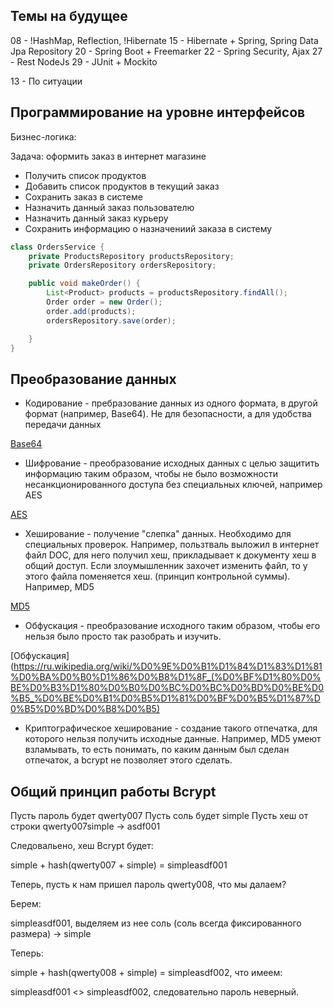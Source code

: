 ## Темы на будущее

08 - !HashMap, Reflection, !Hibernate
15 - Hibernate + Spring, Spring Data Jpa Repository
20 - Spring Boot + Freemarker
22 - Spring Security, Ajax
27 - Rest NodeJs
29 - JUnit + Mockito

13 - По ситуации


## Программирование на уровне интерфейсов

Бизнес-логика:

Задача: оформить заказ в интернет магазине

- Получить список продуктов
- Добавить список продуктов в текущий заказ
- Сохранить заказ в системе
- Назначить данный заказ пользователю
- Назначить данный заказ курьеру
- Сохранить информацию о назначениий заказа в систему

```JAVA
class OrdersService {
	private ProductsRepository productsRepository;
	private OrdersRepository ordersRepository;

	public void makeOrder() {
		List<Product> products = productsRepository.findAll();
		Order order = new Order();
		order.add(products);
		ordersRepository.save(order);

	}
}
```

## Преобразование данных

- Кодирование - пребразование данных из одного формата, в другой формат (например, Base64). Не для безопасности, а для удобства передачи данных

[Base64](https://ru.wikipedia.org/wiki/Base64)

- Шифрование - преобразование исходных данных с целью защитить информацию таким образом, чтобы не было возможности несанкционированного доступа без специальных ключей, например AES

[AES](http://bit.nmu.org.ua/ua/student/metod/cryptology/%D0%BB%D0%B5%D0%BA%D1%86%D0%B8%D1%8F%209.pdf)

- Хеширование - получение "слепка" данных. Необходимо для специальных проверок. Например, пользтваль выложил в интернет файл DOC, для него получил хеш, прикладывает к документу хеш в общий доступ. Если злоумышленник захочет изменить файл, то у этого файла поменяется хеш. (принцип контрольной суммы). Например, MD5

[MD5](https://ru.wikipedia.org/wiki/MD5)

- Обфускация - преобразование исходного таким образом, чтобы его нельзя было просто так разобрать и изучить.

[Обфускация](https://ru.wikipedia.org/wiki/%D0%9E%D0%B1%D1%84%D1%83%D1%81%D0%BA%D0%B0%D1%86%D0%B8%D1%8F_(%D0%BF%D1%80%D0%BE%D0%B3%D1%80%D0%B0%D0%BC%D0%BC%D0%BD%D0%BE%D0%B5_%D0%BE%D0%B1%D0%B5%D1%81%D0%BF%D0%B5%D1%87%D0%B5%D0%BD%D0%B8%D0%B5)

- Криптографическое хеширование - создание такого отпечатка, для которого нельзя получить исходные данные. Например, MD5 умеют взламывать, то есть понимать, по каким данным был сделан отпечаток, а bcrypt не позволяет этого сделать.

## Общий принцип работы Bcrypt

Пусть пароль будет qwerty007
Пусть соль будет simple
Пусть хеш от строки qwerty007simple -> asdf001

Следовальено, хеш Bcrypt будет:

simple + hash(qwerty007 + simple) = simpleasdf001

Теперь, пусть к нам пришел пароль qwerty008, что мы далаем?

Берем:

simpleasdf001, выделяем из нее соль (соль всегда фиксированного размера) -> simple

Теперь:

simple + hash(qwerty008 + simple) = simpleasdf002, что имеем:

simpleasdf001 <> simpleasdf002, следовательно пароль неверный.

